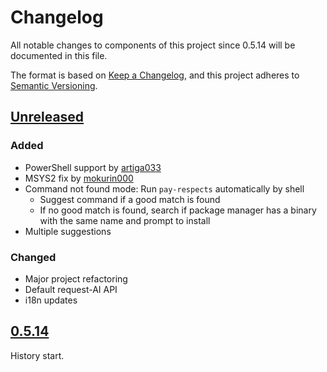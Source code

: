 # Changelog

All notable changes to components of this project since 0.5.14 will be documented in this file.

The format is based on [Keep a Changelog](https://keepachangelog.com/en/1.1.0/),
and this project adheres to [Semantic Versioning](https://semver.org/spec/v2.0.0.html).

## [Unreleased]

### Added

- PowerShell support by [artiga033](https://github.com/iffse/pay-respects/pull/15)
- MSYS2 fix by [mokurin000](https://github.com/iffse/pay-respects/pull/12)
- Command not found mode: Run `pay-respects` automatically by shell
	- Suggest command if a good match is found
	- If no good match is found, search if package manager has a binary with the same name and prompt to install
- Multiple suggestions

### Changed

- Major project refactoring
- Default request-AI API
- i18n updates

## [0.5.14]

History start.

[unreleased]: https://github.com/iffse/pay-respects/compare/v0.5.14..HEAD
[0.5.14]: https://github.com/iffse/pay-respects/commits/v0.5.14
